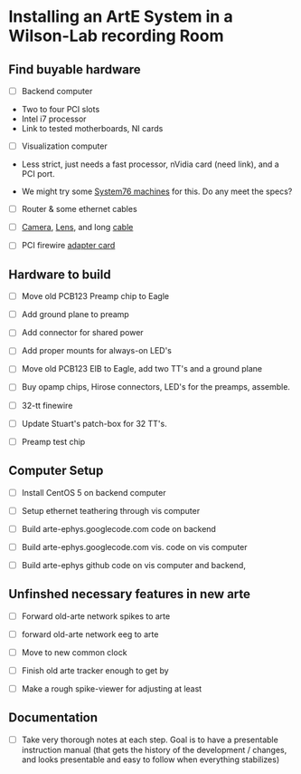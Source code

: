Installing an ArtE System in a Wilson-Lab recording Room
========================================================

Find buyable hardware
---------------------

- [ ] Backend computer

* Two to four PCI slots
* Intel i7 processor
* Link to tested motherboards, NI cards

- [ ] Visualization computer

* Less strict, just needs a fast processor, nVidia card (need link), and a PCI port.

* We might try some [System76 machines](http://www.system76.com) for this.  Do any meet the specs?

- [ ] Router & some ethernet cables

- [ ] [Camera](http://www.ptgreystore.com/firefly-mv-03-mp-mono-firewire), [Lens](http://www.ptgreystore.com/fujinon-yv28x28sa-2-hd-vari-focal-lens
), and long [cable](http://www.ptgreystore.com/products/212-45-meter-6-pin-to-6-pin-ieee-1394a-cable.aspx)

- [ ] PCI firewire [adapter card](http://www.ptgreystore.com/ieee-1394a-ohci-pci-host-adapter-3-port-400-mbps-card)


Hardware to build
-----------------

- [ ] Move old PCB123 Preamp chip to Eagle

- [ ] Add ground plane to preamp

- [ ] Add connector for shared power

- [ ] Add proper mounts for always-on LED's

- [ ] Move old PCB123 EIB to Eagle, add two TT's and a ground plane

- [ ] Buy opamp chips, Hirose connectors, LED's for the preamps, assemble.

- [ ] 32-tt finewire

- [ ] Update Stuart's patch-box for 32 TT's.

- [ ] Preamp test chip


Computer Setup
--------------

- [ ] Install CentOS 5 on backend computer

- [ ] Setup ethernet teathering through vis computer

- [ ] Build arte-ephys.googlecode.com code on backend

- [ ] Build arte-ephys.googlecode.com vis. code on vis computer

- [ ] Build arte-ephys github code on vis computer and backend,


Unfinshed necessary features in new arte
----------------------------------------

- [ ] Forward old-arte network spikes to arte

- [ ] forward old-arte network eeg to arte

- [ ] Move to new common clock

- [ ] Finish old arte tracker enough to get by

- [ ] Make a rough spike-viewer for adjusting at least


Documentation
-------------

- [ ] Take very thorough notes at each step.  Goal is to have a presentable instruction manual (that gets the history of the development / changes, and looks presentable and easy to follow when everything stabilizes)